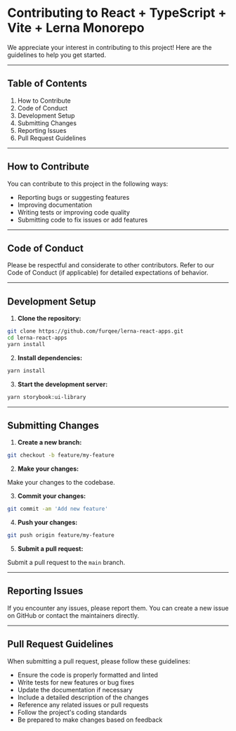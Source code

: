 # Contributing to React + TypeScript + Vite + Lerna Monorepo

We appreciate your interest in contributing to this project! Here are the guidelines to help you get started.

---

## Table of Contents

1. How to Contribute
2. Code of Conduct
3. Development Setup
4. Submitting Changes
5. Reporting Issues
6. Pull Request Guidelines

---

## How to Contribute

You can contribute to this project in the following ways:

- Reporting bugs or suggesting features
- Improving documentation
- Writing tests or improving code quality
- Submitting code to fix issues or add features

---

## Code of Conduct

Please be respectful and considerate to other contributors. Refer to our Code of Conduct (if applicable) for detailed expectations of behavior.

---

## Development Setup

1. **Clone the repository:**

```sh
git clone https://github.com/furqee/lerna-react-apps.git
cd lerna-react-apps
yarn install
```

2. **Install dependencies:**

```sh
yarn install
```

3. **Start the development server:**

```sh
yarn storybook:ui-library
```

---

## Submitting Changes

1. **Create a new branch:**

```sh
git checkout -b feature/my-feature
```

2. **Make your changes:**

Make your changes to the codebase.

3. **Commit your changes:**

```sh
git commit -am 'Add new feature'
```

4. **Push your changes:**

```sh
git push origin feature/my-feature
```

5. **Submit a pull request:**

Submit a pull request to the `main` branch.

---

## Reporting Issues

If you encounter any issues, please report them. You can create a new issue on GitHub or contact the maintainers directly.

---

## Pull Request Guidelines

When submitting a pull request, please follow these guidelines:

- Ensure the code is properly formatted and linted
- Write tests for new features or bug fixes
- Update the documentation if necessary
- Include a detailed description of the changes
- Reference any related issues or pull requests
- Follow the project's coding standards
- Be prepared to make changes based on feedback

